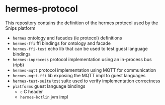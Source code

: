 # hermes-protocol

This repository contains the definition of the hermes protocol used by
the Snips platform

- `hermes` ontology and facades (ie protocol) definitions
- `hermes-ffi` ffi bindings for ontology and facade
- `hermes-ffi-test` echo lib that can be used to test guest language bindings
- `hermes-inprocess` protocol implementation using an in-process bus (ripb)
- `hermes-mqtt` protocol implementation using MQTT for communication
- `hermes-mqtt-ffi` lib exposing the MQTT impl to guest languages
- `hermes-test-suite` test suite used to verify implementation correctness
- `platforms` guest language bindings
    - `c` C header
    - `hermes-kotlin` jvm impl

